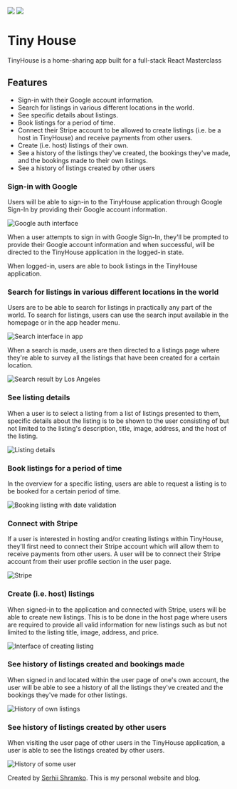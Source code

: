 <a href="https://codeclimate.com/github/Shramkoweb/tiny_house/maintainability"><img src="https://api.codeclimate.com/v1/badges/3f329416633a149a963e/maintainability" /></a>
<a href="https://codeclimate.com/github/Shramkoweb/tiny_house/test_coverage"><img src="https://api.codeclimate.com/v1/badges/3f329416633a149a963e/test_coverage" /></a>

# Tiny House

TinyHouse is a home-sharing app built for a full-stack React Masterclass

## Features

- Sign-in with their Google account information.
- Search for listings in various different locations in the world.
- See specific details about listings.
- Book listings for a period of time.
- Connect their Stripe account to be allowed to create listings (i.e. be a host in TinyHouse) and receive payments from
  other users.
- Create (i.e. host) listings of their own.
- See a history of the listings they've created, the bookings they've made, and the bookings made to their own listings.
- See a history of listings created by other users

### Sign-in with Google

Users will be able to sign-in to the TinyHouse application through Google Sign-In by providing their Google account
information.

![Google auth interface](https://d2uusema5elisf.cloudfront.net/courses/tinyhouse-react-masterclass-part-2/module_0/lesson_0.2/public/assets/tinyhouse-login.png)

When a user attempts to sign in with Google Sign-In, they'll be prompted to provide their Google account information and
when successful, will be directed to the TinyHouse application in the logged-in state.

When logged-in, users are able to book listings in the TinyHouse application.

### Search for listings in various different locations in the world

Users are to be able to search for listings in practically any part of the world. To search for listings, users can use
the search input available in the homepage or in the app header menu.

![Search interface in app](https://d2uusema5elisf.cloudfront.net/courses/tinyhouse-react-masterclass-part-2/module_0/lesson_0.2/public/assets/tinyhouse-search-inputs.png)

When a search is made, users are then directed to a listings page where they're able to survey all the listings that
have been created for a certain location.

![Search result by Los Angeles](https://d2uusema5elisf.cloudfront.net/courses/tinyhouse-react-masterclass-part-2/module_0/lesson_0.2/public/assets/tinyhouse-listings.png)

### See listing details

When a user is to select a listing from a list of listings presented to them, specific details about the listing is to
be shown to the user consisting of but not limited to the listing's description, title, image, address, and the host of
the listing.

![Listing details](https://d2uusema5elisf.cloudfront.net/courses/tinyhouse-react-masterclass-part-2/module_0/lesson_0.2/public/assets/tinyhouse-listing.png)

### Book listings for a period of time

In the overview for a specific listing, users are able to request a listing is to be booked for a certain period of
time.

![Booking listing with date validation](https://d2uusema5elisf.cloudfront.net/courses/tinyhouse-react-masterclass-part-2/module_0/lesson_0.2/public/assets/tinyhouse-confirm-booking.png)

### Connect with Stripe

If a user is interested in hosting and/or creating listings within TinyHouse, they'll first need to connect their Stripe
account which will allow them to receive payments from other users. A user will be to connect their Stripe account from
their user profile section in the user page.

![Stripe](https://d2uusema5elisf.cloudfront.net/courses/tinyhouse-react-masterclass-part-2/module_0/lesson_0.2/public/assets/tinyhouse-connect-stripe.png)

### Create (i.e. host) listings

When signed-in to the application and connected with Stripe, users will be able to create new listings. This is to be
done in the host page where users are required to provide all valid information for new listings such as but not limited
to the listing title, image, address, and price.

![Interface of creating listing](https://d2uusema5elisf.cloudfront.net/courses/tinyhouse-react-masterclass-part-2/module_0/lesson_0.2/public/assets/tinyhouse-host-listing.png)

### See history of listings created and bookings made

When signed in and located within the user page of one's own account, the user will be able to see a history of all the
listings they've created and the bookings they've made for other listings.

![History of own listings](https://d2uusema5elisf.cloudfront.net/courses/tinyhouse-react-masterclass-part-2/module_0/lesson_0.2/public/assets/tinyhouse-user-page.png)

### See history of listings created by other users

When visiting the user page of other users in the TinyHouse application, a user is able to see the listings created by
other users.

![History of some user](https://d2uusema5elisf.cloudfront.net/courses/tinyhouse-react-masterclass-part-2/module_0/lesson_0.2/public/assets/tinyhouse-other-user-listings.png)


Created by [Serhii Shramko](https://shramko.dev/). This is my personal website and blog. 
